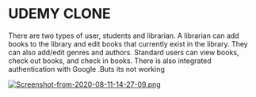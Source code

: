 # UDEMY CLONE
There are two types of user, students and librarian. A librarian can add books to the library and edit books that currently exist in the library. They can also add/edit genres and authors. Standard users can view books, check out books, and check in books. There is also integrated authentication with Google .Buts its not working

[![Screenshot-from-2020-08-11-14-27-09.png](https://i.postimg.cc/J0g1vBjm/Screenshot-from-2020-08-11-14-27-09.png)](https://postimg.cc/vxrF6TPS)
